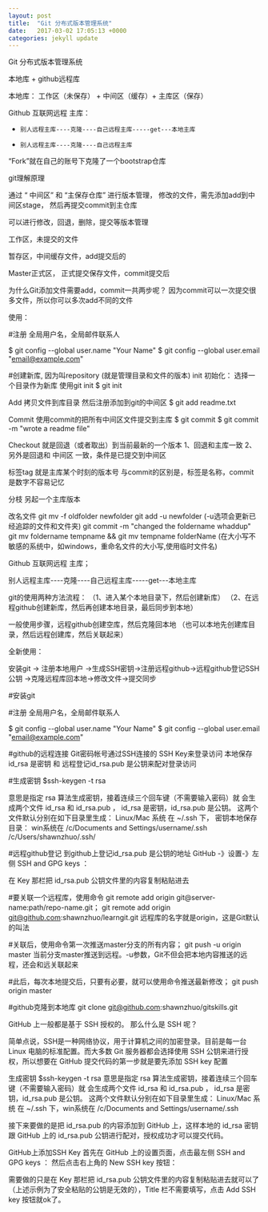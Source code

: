 ```yaml
---
layout: post
title:  "Git 分布式版本管理系统"
date:   2017-03-02 17:05:13 +0000
categories: jekyll update
---
```


Git 分布式版本管理系统

本地库  +  github远程库

本地库：
工作区（未保存） + 中间区（缓存）+ 主库区（保存）


Github
互联网远程 主库：

*     别人远程主库----克隆----自己远程主库-----get---本地主库

*     别人远程主库----克隆----自己远程主库
“Fork”就在自己的账号下克隆了一个bootstrap仓库



git理解原理

通过 “ 中间区” 和 “主保存仓库” 进行版本管理，
修改的文件，需先添加add到中间区stage， 然后再提交commit到主仓库

可以进行修改，回退，删除，提交等版本管理


工作区，未提交的文件

暂存区，中间缓存文件，add提交后的

Master正式区， 正式提交保存文件，commit提交后

为什么Git添加文件需要add，commit一共两步呢？
因为commit可以一次提交很多文件，所以你可以多次add不同的文件




使用：

#注册
 全局用户名，全局邮件联系人

$ git config --global user.name "Your Name"
$ git config --global user.email "email@example.com"


#创建新库, 因为叫repository
(就是管理目录和文件的版本)
init
初始化：
选择一个目录作为新库
使用git init
$ git init





Add
拷贝文件到库目录
然后注册添加到git的中间区
$ git add readme.txt


Commit
使用commit的把所有中间区文件提交到主库
$ git commit
$ git commit -m "wrote a readme file"


Checkout
就是回退（或者取出）到当前最新的一个版本
1、回退和主库一致
2、另外是回退和 中间区 一致，条件是已提交到中间区


标签tag
就是主库某个时刻的版本号
与commit的区别是，标签是名称，commit是数字不容易记忆

分枝
另起一个主库版本


改名文件
git mv -f oldfolder newfolder
git add -u newfolder (-u选项会更新已经追踪的文件和文件夹)
git commit -m "changed the foldername whaddup"
git mv foldername tempname && git mv tempname folderName (在大小写不敏感的系统中，如windows，重命名文件的大小写,使用临时文件名)





Github
互联网远程 主库；

别人远程主库----克隆----自己远程主库-----get---本地主库

git的使用两种方法流程：
（1、进入某个本地目录下，然后创建新库）
（2、在远程github创建新库，然后再创建本地目录，最后同步到本地）

一般使用步骤，远程github创建空库，然后克隆回本地
（也可以本地先创建库目录，然后远程创建库，然后关联起来）


全新使用：

安装git ->  注册本地用户 ->生成SSH密钥->注册远程github->远程github登记SSH公钥
->克隆远程库回本地->修改文件->提交同步

#安装git

#注册
 全局用户名，全局邮件联系人

$ git config --global user.name "Your Name"
$ git config --global user.email "email@example.com"



#github的远程连接
Git密码帐号通过SSH连接的 SSH Key来登录访问
本地保存id_rsa 是密钥  和 远程登记id_rsa.pub 是公钥来配对登录访问


#生成密钥
$ssh-keygen -t rsa 

意思是指定 rsa 算法生成密钥，接着连续三个回车键（不需要输入密码）就
会生成两个文件 id_rsa 和 id_rsa.pub ，
id_rsa 是密钥，id_rsa.pub 是公钥。
这两个文件默认分别在如下目录里生成：
Linux/Mac 系统 在 ~/.ssh 下，
密钥本地保存目录：
win系统在 /c/Documents and Settings/username/.ssh
/c/Users/shawnzhuo/.ssh/

#远程github登记
 到github上登记id_rsa.pub 是公钥的地址
GitHub -》设置-》左侧 SSH and GPG keys ：

在 Key 那栏把 id_rsa.pub 公钥文件里的内容复制粘贴进去


#要关联一个远程库，使用命令
git remote add origin git@server-name:path/repo-name.git；
git remote add origin git@github.com:shawnzhuo/learngit.git
远程库的名字就是origin，这是Git默认的叫法


#关联后，使用命令第一次推送master分支的所有内容；
git push -u origin master
当前分支master推送到远程。-u参数，Git不但会把本地内容推送的远程，还会和远关联起来


#此后，每次本地提交后，只要有必要，就可以使用命令推送最新修改；
git push origin master


#github克隆到本地库
git clone git@github.com:shawnzhuo/gitskills.git











GitHub 上一般都是基于 SSH 授权的。
那么什么是 SSH 呢？

简单点说，SSH是一种网络协议，用于计算机之间的加密登录。目前是每一台 Linux 电脑的标准配置。而大多数 Git 服务器都会选择使用 SSH 公钥来进行授权，所以想要在 GitHub 提交代码的第一步就是要先添加 SSH key 配置

生成密钥
$ssh-keygen -t rsa 
意思是指定 rsa 算法生成密钥，接着连续三个回车键（不需要输入密码）就
会生成两个文件 id_rsa 和 id_rsa.pub ，
id_rsa 是密钥，id_rsa.pub 是公钥。
这两个文件默认分别在如下目录里生成：
Linux/Mac 系统 在 ~/.ssh 下，win系统在 /c/Documents and Settings/username/.ssh


接下来要做的是把 id_rsa.pub 的内容添加到 GitHub 上，这样本地的 id_rsa 密钥跟 GitHub 上的 id_rsa.pub 公钥进行配对，授权成功才可以提交代码。


GitHub上添加SSH Key
首先在 GitHub 上的设置页面，点击最左侧 SSH and GPG keys ：
然后点击右上角的 New SSH key 按钮：


需要做的只是在 Key 那栏把 id_rsa.pub 公钥文件里的内容复制粘贴进去就可以了（上述示例为了安全粘贴的公钥是无效的），Title 栏不需要填写，点击 Add SSH key 按钮就ok了。















